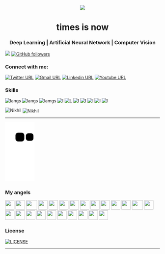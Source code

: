 <p align="center">
<img align="center" height="350cm" src="https://thumbs.gfycat.com/DecisiveYellowHydra-size_restricted.gif" >

<h1 align="center">times is now</h1>
<h3 align="center">Deep Learning | Artificial Neural Network | Computer Vision </h3>
 
![](https://komarev.com/ghpvc/?username=your-github-ozanpkr&color=brightgreen)
[![GitHub followers](https://img.shields.io/github/followers/ozanpkr.svg?style=social&label=Follow&maxAge=2592000)](https://github.com/ozanpkr?tab=followers)

### Connect with me:

[![Twitter URL](https://img.shields.io/badge/Twitter-1DA1F2?style=for-the-badge&logo=twitter&logoColor=white)](https://twitter.com/_ozanpeker)
[![Gmail URL](https://img.shields.io/badge/Gmail-D14836?style=for-the-badge&logo=gmail&logoColor=white)](mailto:ozanpeker.deeplearning@gmail.com)
[![Linkedin URL](https://img.shields.io/badge/LinkedIn-0077B5?style=for-the-badge&logo=linkedin&logoColor=white)](https://www.linkedin.com/in/ozanpeker/)
[![Youtube URL](https://img.shields.io/badge/YouTube-FF0000?style=for-the-badge&logo=youtube&logoColor=white)](https://www.youtube.com/channel/UCmoNUi5LTcCoVOh0sm-gcFg)

</p>

### Skills 
![langs](https://img.shields.io/badge/Python-FFD43B?style=for-the-badge&logo=python&logoColor=darkgreen)
![langs](https://img.shields.io/badge/C++-1572B6?style=for-the-badge&logo=c&logoColor=white)
![lamgs](https://img.shields.io/badge/MatLab-F7DF1E?style=for-the-badge&logo=matlab&logoColor=black)
![l](https://img.shields.io/badge/VBA-E34F26?style=for-the-badge&logo=VBA&logoColor=white) 
![L](https://img.shields.io/badge/MS.OFFICE-43853D?style=for-the-badge&logo=OFFICE&logoColor=white)
![l](https://img.shields.io/badge/TensorFlow-FF6F00?style=for-the-badge&logo=TensorFlow&logoColor=white)
![l](https://img.shields.io/badge/Keras-00000F?style=for-the-badge&logo=keras&logoColor=white)
![l](https://img.shields.io/badge/Pytorch-ED8B00?style=for-the-badge&logo=Pytorch&logoColor=white)
![l](https://img.shields.io/badge/mmdetection-DD0031?style=for-the-badge&logo=MMdetection&logoColor=white)
![l](https://img.shields.io/badge/OpenCV-20232A?style=for-the-badge&logo=opencv&logoColor=61DAFB)


</div>

<p><img align="left" src="https://github-readme-stats.vercel.app/api/top-langs?username=ozanpkr&show_icons=true&locale=en&layout=compact&theme=radical" alt="Nikhil" /></p>

<p>&nbsp;<img align="center" src="https://github-readme-stats.vercel.app/api?username=ozanpkr&show_icons=true&locale=en&theme=tokyonight" alt="Nikhil" width="410" /></p>

<hr>

 ![Snake animation](https://github.com/rafaballerini/rafaballerini/blob/output/github-contribution-grid-snake.svg)
 
</div>


### My angels

<div>
    <img src="https://cultofthepartyparrot.com/parrots/hd/githubparrot.gif" width="30" height="30"/>
    <img src="https://cultofthepartyparrot.com/flags/hd/indiaparrot.gif" width="30" height="30"/>
    <img src="https://cultofthepartyparrot.com/parrots/asyncparrot.gif" width="36" height="30"/>
    <img src="https://cultofthepartyparrot.com/parrots/exceptionallyfastparrot.gif" width="30" height="30"/>
    <img src="https://cultofthepartyparrot.com/parrots/hd/60fpsparrot.gif" width="30" height="30"/>
    <img src="https://cultofthepartyparrot.com/parrots/hd/jumpingparrot.gif" width="30" height="30"/>
    <img src="https://cultofthepartyparrot.com/parrots/hd/opensourceparrot.gif" width="30" height="30"/>
    <img src="https://cultofthepartyparrot.com/parrots/hd/dealwithitnowparrot.gif" width="30" height="30"/>
    <img src="https://cultofthepartyparrot.com/parrots/hd/hypnoparrotlight.gif" width="30" height="30"/>
    <img src="https://cultofthepartyparrot.com/parrots/databaseparrot.gif" width="30" height="30"/>
    <img src="https://cultofthepartyparrot.com/parrots/hd/illuminatiparrot.gif" width="30" height="30"/>
    <img src="https://cultofthepartyparrot.com/parrots/hd/hypnoparrotdark.gif" width="30" height="30"/>
    <img src="https://cultofthepartyparrot.com/parrots/fixparrot.gif" width="36" height="30"/>
    <img src="https://cultofthepartyparrot.com/parrots/hd/laptop_parrot.gif" width="30" height="30"/>
    <img src="https://cultofthepartyparrot.com/parrots/hd/spinningparrot.gif" width="30" height="30"/>
    <img src="https://cultofthepartyparrot.com/parrots/hd/levitationparrot.gif" width="30" height="30"/>
    <img src="https://cultofthepartyparrot.com/parrots/hd/meldparrot.gif" width="30" height="30"/>
    <img src="https://cultofthepartyparrot.com/parrots/slomoparrot.gif" width="30" height="30"/>
    <img src="https://cultofthepartyparrot.com/parrots/hd/moonwalkingparrot.gif" width="30" height="30"/>
    <img src="https://cultofthepartyparrot.com/parrots/hd/stableparrot.gif" width="30" height="30"/>
    <img src="https://cultofthepartyparrot.com/parrots/hd/opensourceparrot.gif" width="30" height="30"/>
    <img src="https://cultofthepartyparrot.com/parrots/hd/dealwithitnowparrot.gif" width="30" height="30"/>
    <img src="https://cultofthepartyparrot.com/parrots/hd/hypnoparrotlight.gif" width="30" height="30"/>
    <img src="https://cultofthepartyparrot.com/parrots/databaseparrot.gif" width="30" height="30"/>

</div>

### License

[![LICENSE](https://img.shields.io/github/license/ozanpkr/ozanpkr.svg)](https://github.com/ozanpkr/ozanpkr/blob/master/LICENSE)

<hr>

